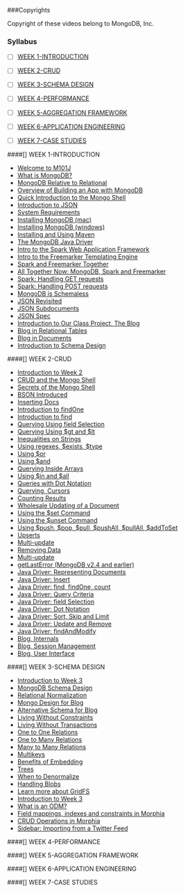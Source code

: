 ###Copyrights

Copyright of these videos belong to MongoDB, Inc.


### <a name='toc'>Syllabus</a>

- [ ] [WEEK 1-INTRODUCTION](#w1)
- [ ] [WEEK 2-CRUD](#w2)
- [ ] [WEEK 3-SCHEMA DESIGN](#w3)
- [ ] [WEEK 4-PERFORMANCE](#w4)
- [ ] [WEEK 5-AGGREGATION FRAMEWORK](#w5)
- [ ] [WEEK 6-APPLICATION ENGINEERING](#w6)
- [ ] [WEEK 7-CASE STUDIES](#w7)


####[[]](#toc) <a name='w1'>WEEK 1-INTRODUCTION</a>

* [Welcome to M101J](https://www.youtube.com/watch?v=FN10crzDOjk)
* [What is MongoDB?](https://www.youtube.com/watch?v=q2iLKZ1LgjI)
* [MongoDB Relative to Relational](https://www.youtube.com/watch?v=-KIC1LXxcGM)
* [Overview of Building an App with MongoDB](https://www.youtube.com/watch?v=swhH4q_2Ttc)
* [Quick Introduction to the Mongo Shell](https://www.youtube.com/watch?v=e18vCIdQKp4)
* [Introduction to JSON](https://www.youtube.com/watch?v=PTATjNSjbJ0)
* [System Requirements](https://www.youtube.com/watch?v=_vYz3CZwyK0)
* [Installing MongoDB (mac)](https://www.youtube.com/watch?v=pnVQcEt5_vw)
* [Installing MongoDB (windows)](https://www.youtube.com/watch?v=c6-K8bpBxxY)
* [Installing and Using Maven](https://www.youtube.com/watch?v=72vejAmaypM)
* [The MongoDB Java Driver](https://www.youtube.com/watch?v=FtyaK3pMHxw)
* [Intro to the Spark Web Application Framework](https://www.youtube.com/watch?v=UH-VD_ypal8)
* [Intro to the Freemarker Templating Engine](https://www.youtube.com/watch?v=_8-3K2Ds-Ok)
* [Spark and Freemarker Together](https://www.youtube.com/watch?v=7fdtf9aLc2w)
* [All Together Now: MongoDB, Spark and Freemarker](https://www.youtube.com/watch?v=8S5tvJAOYzg)
* [Spark: Handling GET requests](https://www.youtube.com/watch?v=7t1IafamuVs)
* [Spark: Handling POST requests](https://www.youtube.com/watch?v=jZDuxesy5cc)
* [MongoDB is Schemaless](https://www.youtube.com/watch?v=uKB-Hoqs6zI)
* [JSON Revisited](https://www.youtube.com/watch?v=CTffxoSSLqg)
* [JSON Subdocuments](https://www.youtube.com/watch?v=vrYAEH3g13M)
* [JSON Spec](https://www.youtube.com/watch?v=kOrsT94-A28)
* [Introduction to Our Class Project, The Blog](https://www.youtube.com/watch?v=ePi3kDoexoM)
* [Blog in Relational Tables](https://www.youtube.com/watch?v=boR2y9MHCa0)
* [Blog in Documents](https://www.youtube.com/watch?v=ZjwCzyqKVdY)
* [Introduction to Schema Design](https://www.youtube.com/watch?v=6XE3wZCPiZ8)

####[[]](#toc) <a name='w2'>WEEK 2-CRUD</a>

* [Introduction to Week 2](https://www.youtube.com/watch?v=C-3vZ8nB7fQ)
* [CRUD and the Mongo Shell](https://www.youtube.com/watch?v=C7LinMC2o5o)
* [Secrets of the Mongo Shell](https://www.youtube.com/watch?v=IIIzjPp-IRE)
* [BSON Introduced](https://www.youtube.com/watch?v=K3J6WvDW-Hc)
* [Inserting Docs](https://www.youtube.com/watch?v=BRAVnBz3ogE)
* [Introduction to findOne](https://www.youtube.com/watch?v=w9V0fJsDwbQ)
* [Introduction to find](https://www.youtube.com/watch?v=UIg86QjSoyY)
* [Querying Using field Selection](https://www.youtube.com/watch?v=UIg86QjSoyY)
* [Querying Using $gt and $lt](https://www.youtube.com/watch?v=FHLrz4VGzkg)
* [Inequalities on Strings](https://www.youtube.com/watch?v=imCCKOevU3c)
* [Using regexes, $exists, $type](https://www.youtube.com/watch?v=lI-jhqYf1JY)
* [Using $or](https://www.youtube.com/watch?v=BW5ElNCRZps)
* [Using $and](https://www.youtube.com/watch?v=hYk7pjgjjzc)
* [Querying Inside Arrays](https://www.youtube.com/watch?v=jvEqwW75Bus)
* [Using $in and $all](https://www.youtube.com/watch?v=QU2NrkviORE)
* [Queries with Dot Notation](https://www.youtube.com/watch?v=NrjFECIfwqk)
* [Querying, Cursors](https://www.youtube.com/watch?v=3jA6iFSEJOI)
* [Counting Results](https://www.youtube.com/watch?v=eKD5bVmNQMI)
* [Wholesale Updating of a Document](https://www.youtube.com/watch?v=g7Fi1xXsuvU)   
* [Using the $set Command](https://www.youtube.com/watch?v=G2e5ZxqR6nw)
* [Using the $unset Command](https://www.youtube.com/watch?v=-CzLvQS12wY)
* [Using $push, $pop, $pull, $pushAll, $pullAll, $addToSet](https://www.youtube.com/watch?v=GOn0EWKDQoY)
* [Upserts](https://www.youtube.com/watch?v=Dy2p8k3EZs4)
* [Multi-update](https://www.youtube.com/watch?v=puGW4t5wmOU)
* [Removing Data](https://www.youtube.com/watch?v=AGvJs8xqZJg)
* [Multi-update](https://www.youtube.com/watch?v=puGW4t5wmOU)
* [getLastError (MongoDB v2.4 and earlier)](https://www.youtube.com/watch?v=a6o0TQjUMug)  
* [Java Driver: Representing Documents](https://www.youtube.com/watch?v=rAArRbxw0xI)
* [Java Driver: Insert](https://www.youtube.com/watch?v=wAGixFmneRI)
* [Java Driver: find, findOne, count](https://www.youtube.com/watch?v=wgTeReQW7zI)
* [Java Driver: Query Criteria](https://www.youtube.com/watch?v=5UtrLdHD06I)
* [Java Driver: field Selection](https://www.youtube.com/watch?v=oW-0h-Ux3hQ)
* [Java Driver: Dot Notation](https://www.youtube.com/watch?v=b8HWPdz9u38)
* [Java Driver: Sort, Skip and Limit](https://www.youtube.com/watch?v=sYPs9PlBxrs)
* [Java Driver: Update and Remove](https://www.youtube.com/watch?v=6n9rN6vzRyg)
* [Java Driver: findAndModify](https://www.youtube.com/watch?v=PWZMQTsJFGs)
* [Blog, Internals](https://www.youtube.com/watch?v=VdEJQPsf7gg)
* [Blog, Session Management](https://www.youtube.com/watch?v=JeyNWgk6FJc)
* [Blog, User Interface](https://www.youtube.com/watch?v=cKLfVZDs9FU)

####[[]](#toc) <a name='w3'>WEEK 3-SCHEMA DESIGN</a>

* [Introduction to Week 3](https://www.youtube.com/watch?v=9urnY4OcuNM)
* [MongoDB Schema Design](https://www.youtube.com/watch?v=itnfWjMnQ4A)
* [Relational Normalization](https://www.youtube.com/watch?v=GX__f2s4hd8)
* [Mongo Design for Blog](https://www.youtube.com/watch?v=PRylEHH5t84)
* [Alternative Schema for Blog](https://www.youtube.com/watch?v=ZvqNWVWB2-o)
* [Living Without Constraints](https://www.youtube.com/watch?v=YFRMkDPaams)
* [Living Without Transactions](https://www.youtube.com/watch?v=FfRr3qjRfww)
* [One to One Relations](https://www.youtube.com/watch?v=cCsfon0vUlQ)
* [One to Many Relations](https://www.youtube.com/watch?v=EIaP1KbVkUc)
* [Many to Many Relations](https://www.youtube.com/watch?v=fEYYjZ7zEHc)
* [Multikeys](https://www.youtube.com/watch?v=KtIY4Q1tUao)
* [Benefits of Embedding](https://www.youtube.com/watch?v=XIN0Dqht08Q)
* [Trees](https://www.youtube.com/watch?v=lIjXyQklGWY)
* [When to Denormalize](https://www.youtube.com/watch?v=jDZ-HFoJ0vg)
* [Handling Blobs](https://www.youtube.com/watch?v=Q_uyOT4Kbk4)
* [Learn more about GridFS](https://www.youtube.com/watch?v=oNRPiyKu6Hc)
* [Introduction to Week 3](https://www.youtube.com/watch?v=9urnY4OcuNM)
* [What is an ODM?](https://www.youtube.com/watch?v=pfp7sCEjWJY)
* [Field mappings, indexes and constraints in Morphia](https://www.youtube.com/watch?v=DB67UpBitM0)
* [CRUD Operations in Morphia](https://www.youtube.com/watch?v=Ts96-cdUeko)
* [Sidebar: Importing from a Twitter Feed](https://www.youtube.com/watch?v=wlNPns5hc6M)

####[[]](#toc) <a name='w4'>WEEK 4-PERFORMANCE</a>

####[[]](#toc) <a name='w5'>WEEK 5-AGGREGATION FRAMEWORK</a>

####[[]](#toc) <a name='w6'>WEEK 6-APPLICATION ENGINEERING</a>

####[[]](#toc) <a name='w7'>WEEK 7-CASE STUDIES</a>

